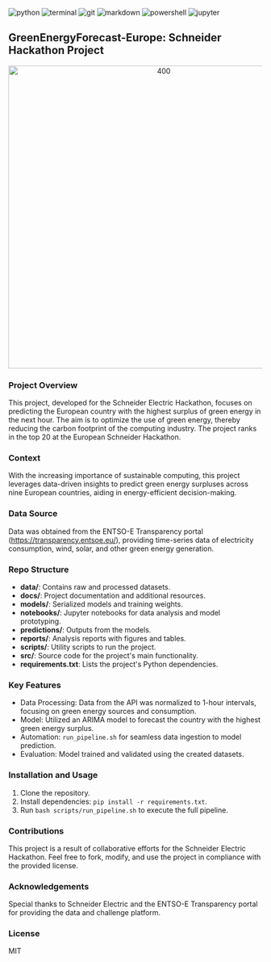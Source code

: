![python](https://img.shields.io/badge/Python-3776AB?style=for-the-badge&logo=python&logoColor=white)
![terminal](https://img.shields.io/badge/windows%20terminal-4D4D4D?style=for-the-badge&logo=windows%20terminal&logoColor=white)
![git](https://img.shields.io/badge/GIT-E44C30?style=for-the-badge&logo=git&logoColor=white)
![markdown](https://img.shields.io/badge/Markdown-000000?style=for-the-badge&logo=markdown&logoColor=white)
![powershell](https://img.shields.io/badge/powershell-5391FE?style=for-the-badge&logo=powershell&logoColor=white)
![jupyter](https://img.shields.io/badge/Made%20with-Jupyter-orange?style=for-the-badge&logo=Jupyter)

## GreenEnergyForecast-Europe: Schneider Hackathon Project

<p align="center">
	<img src="https://content.cdntwrk.com/files/aHViPTY1NzI0JmNtZD1pdGVtZWRpdG9yaW1hZ2UmZmlsZW5hbWU9aXRlbWVkaXRvcmltYWdlXzYwNzVhYTk3OGFmOTYuanBnJnZlcnNpb249MDAwMCZzaWc9YTliNWViYjRiODhhMTUxYzQ5Y2Y1NGM4YmRhMmI4Mzg%253D" alt="400" width="600"/>
</p>

### Project Overview
This project, developed for the Schneider Electric Hackathon, focuses on predicting the European country with the highest surplus of green energy in the next hour. The aim is to optimize the use of green energy, thereby reducing the carbon footprint of the computing industry. The project ranks in the top 20 at the European Schneider Hackathon.

### Context
With the increasing importance of sustainable computing, this project leverages data-driven insights to predict green energy surpluses across nine European countries, aiding in energy-efficient decision-making.

### Data Source
Data was obtained from the ENTSO-E Transparency portal (https://transparency.entsoe.eu/), providing time-series data of electricity consumption, wind, solar, and other green energy generation.

### Repo Structure
- **data/**: Contains raw and processed datasets.
- **docs/**: Project documentation and additional resources.
- **models/**: Serialized models and training weights.
- **notebooks/**: Jupyter notebooks for data analysis and model prototyping.
- **predictions/**: Outputs from the models.
- **reports/**: Analysis reports with figures and tables.
- **scripts/**: Utility scripts to run the project.
- **src/**: Source code for the project's main functionality.
- **requirements.txt**: Lists the project's Python dependencies.

### Key Features
- Data Processing: Data from the API was normalized to 1-hour intervals, focusing on green energy sources and consumption.
- Model: Utilized an ARIMA model to forecast the country with the highest green energy surplus.
- Automation: `run_pipeline.sh` for seamless data ingestion to model prediction.
- Evaluation: Model trained and validated using the created datasets.

### Installation and Usage
1. Clone the repository.
2. Install dependencies: `pip install -r requirements.txt`.
3. Run `bash scripts/run_pipeline.sh` to execute the full pipeline.

### Contributions
This project is a result of collaborative efforts for the Schneider Electric Hackathon. Feel free to fork, modify, and use the project in compliance with the provided license.

### Acknowledgements
Special thanks to Schneider Electric and the ENTSO-E Transparency portal for providing the data and challenge platform.

### License
MIT